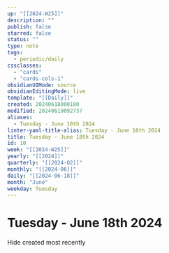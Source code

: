 ```yaml
---
up: "[[2024-W25]]"
description: ""
publish: false
starred: false
status: ""
type: note
tags:
  - periodic/daily
cssclasses:
  - "cards"
  - "cards-cols-1"
obsidianUIMode: source
obsidianEditingMode: live
template: "[[Daily]]"
created: 20240618000100
modified: 20240619092737
aliases:
  - Tuesday - June 18th 2024
linter-yaml-title-alias: Tuesday - June 18th 2024
title: Tuesday - June 18th 2024
id: 10
week: "[[2024-W25]]"
yearly: "[[2024]]"
quarterly: "[[2024-Q2]]"
monthly: "[[2024-06]]"
daily: "[[2024-06-18]]"
month: "June"
weekday: Tuesday
---
```


# Tuesday - June 18th 2024

Hide created most recently
